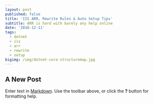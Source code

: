 ```yaml
---
layout: post
published: false
title: 'IIS ARR, Rewrite Rules & Auto Setup Tips'
subtitle: ARR is hard with barely any help online
date: '2016-12-11'
tags:
  - dotnet
  - iis
  - arr
  - rewrite
  - setup
bigimg: /img/dotnet-core-structuremap.jpg
---
```

## A New Post

Enter text in [Markdown](http://daringfireball.net/projects/markdown/). Use the toolbar above, or click the **?** button for formatting help.
